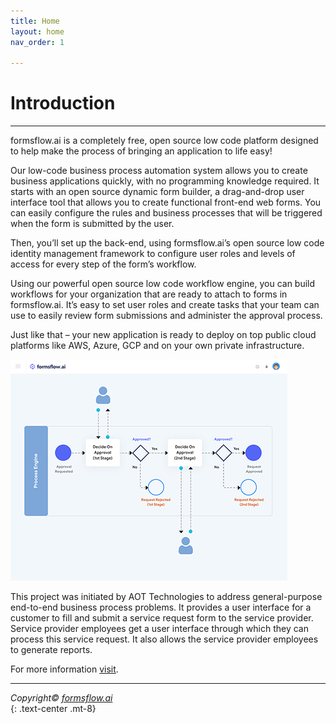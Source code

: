 ```yaml
---
title: Home
layout: home
nav_order: 1

---
```


# Introduction

---

formsflow.ai is a completely free, open source low code platform designed to help make the process of bringing an application to life easy!

Our low-code business process automation system allows you to create business applications quickly, with no programming knowledge required. It starts with an open source dynamic form builder, a drag-and-drop user interface tool that allows you to create functional front-end web forms. You can easily configure the rules and business processes that will be triggered when the form is submitted by the user.

Then, you’ll set up the back-end, using formsflow.ai’s open source low code identity management framework to configure user roles and levels of access for every step of the form’s workflow.

Using our powerful open source low code workflow engine, you can build workflows for your organization that are ready to attach to forms in formsflow.ai. It’s easy to set user roles and create tasks that your team can use to easily review form submissions and administer the approval process.

Just like that – your new application is ready to deploy on top public cloud platforms like AWS, Azure, GCP and on your own private infrastructure. 

![introduction](./assets/intro/intro.png)  

This project was initiated by AOT Technologies to address general-purpose end-to-end business process problems. It provides a user interface for a customer to fill and submit a service request form to the service provider. Service provider employees get a user interface through which they can process this service request. It also allows the service provider employees to generate reports.  

For more information [visit](https://formsflow.ai/).

---

  *Copyright© [formsflow.ai](https://formsflow.ai/)*   
  {: .text-center .mt-8}